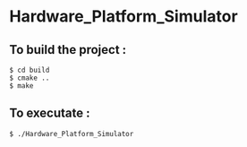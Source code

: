 # Hardware_Platform_Simulator

## To build the project :
	$ cd build
	$ cmake ..
	$ make

## To executate :
	$ ./Hardware_Platform_Simulator

